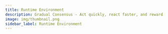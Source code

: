 ```yaml
---
title: Runtime Environment
description: Gradual Consensus - Act quickly, react faster, and reward slowly.
image: img/thumbnail.png
sidebar_label: Runtime Environment
---
```

